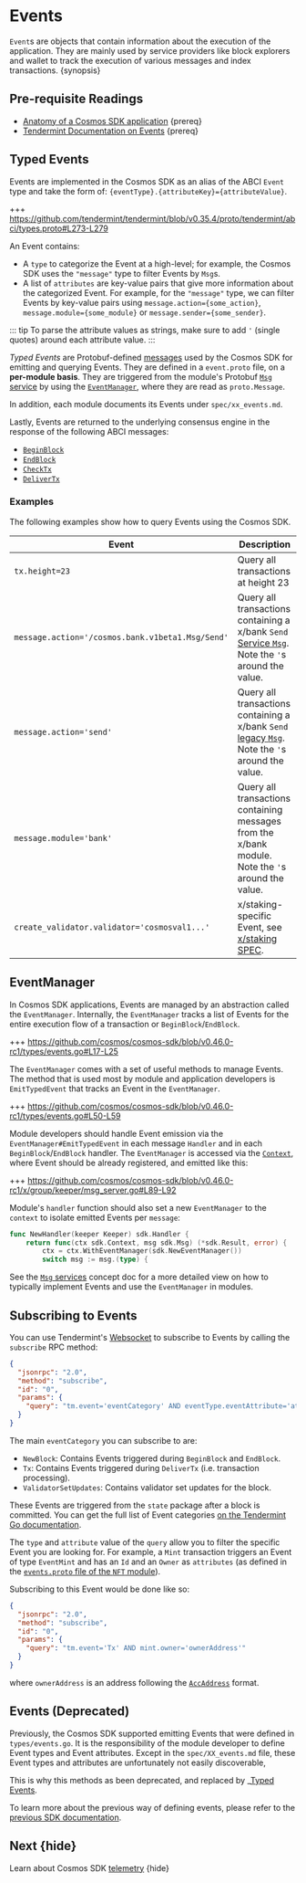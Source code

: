 <!--
order: 9
-->

# Events

`Event`s are objects that contain information about the execution of the application. They are mainly used by service providers like block explorers and wallet to track the execution of various messages and index transactions. {synopsis}

## Pre-requisite Readings

* [Anatomy of a Cosmos SDK application](../basics/app-anatomy.md) {prereq}
* [Tendermint Documentation on Events](https://docs.tendermint.com/master/spec/abci/abci.html#events) {prereq}

## Typed Events

Events are implemented in the Cosmos SDK as an alias of the ABCI `Event` type and
take the form of: `{eventType}.{attributeKey}={attributeValue}`.

+++ https://github.com/tendermint/tendermint/blob/v0.35.4/proto/tendermint/abci/types.proto#L273-L279

An Event contains:

* A `type` to categorize the Event at a high-level; for example, the Cosmos SDK uses the `"message"` type to filter Events by `Msg`s.
* A list of `attributes` are key-value pairs that give more information about the categorized Event. For example, for the `"message"` type, we can filter Events by key-value pairs using `message.action={some_action}`, `message.module={some_module}` or `message.sender={some_sender}`.

::: tip
To parse the attribute values as strings, make sure to add `'` (single quotes) around each attribute value.
:::

_Typed Events_ are Protobuf-defined [messages](../architecture/adr-032-typed-events.md) used by the Cosmos SDK
for emitting and querying Events. They are defined in a `event.proto` file, on a **per-module basis**.
They are triggered from the module's Protobuf [`Msg` service](../building-modules/msg-services.md)
by using the [`EventManager`](#eventmanager), where they are read as `proto.Message`.

In addition, each module documents its Events under `spec/xx_events.md`.

Lastly, Events are returned to the underlying consensus engine in the response of the following ABCI messages:

* [`BeginBlock`](./baseapp.md#beginblock)
* [`EndBlock`](./baseapp.md#endblock)
* [`CheckTx`](./baseapp.md#checktx)
* [`DeliverTx`](./baseapp.md#delivertx)

### Examples

The following examples show how to query Events using the Cosmos SDK.

| Event                                            | Description                                                                                                                                              |
| ------------------------------------------------ | -------------------------------------------------------------------------------------------------------------------------------------------------------- |
| `tx.height=23`                                   | Query all transactions at height 23                                                                                                                      |
| `message.action='/cosmos.bank.v1beta1.Msg/Send'` | Query all transactions containing a x/bank `Send` [Service `Msg`](../building-modules/msg-services.md). Note the `'`s around the value.                  |
| `message.action='send'`                          | Query all transactions containing a x/bank `Send` [legacy `Msg`](../building-modules/msg-services.md#legacy-amino-msgs). Note the `'`s around the value. |
| `message.module='bank'`                          | Query all transactions containing messages from the x/bank module. Note the `'`s around the value.                                                       |
| `create_validator.validator='cosmosval1...'`     | x/staking-specific Event, see [x/staking SPEC](../../../cosmos-sdk/x/staking/spec/07_events.md).                                                         |

## EventManager

In Cosmos SDK applications, Events are managed by an abstraction called the `EventManager`.
Internally, the `EventManager` tracks a list of Events for the entire execution flow of a
transaction or `BeginBlock`/`EndBlock`.

+++ https://github.com/cosmos/cosmos-sdk/blob/v0.46.0-rc1/types/events.go#L17-L25

The `EventManager` comes with a set of useful methods to manage Events. The method
that is used most by module and application developers is `EmitTypedEvent` that tracks
an Event in the `EventManager`.

+++ https://github.com/cosmos/cosmos-sdk/blob/v0.46.0-rc1/types/events.go#L50-L59

Module developers should handle Event emission via the `EventManager#EmitTypedEvent` in each message
`Handler` and in each `BeginBlock`/`EndBlock` handler. The `EventManager` is accessed via
the [`Context`](./context.md), where Event should be already registered, and emitted like this:

+++ https://github.com/cosmos/cosmos-sdk/blob/v0.46.0-rc1/x/group/keeper/msg_server.go#L89-L92

Module's `handler` function should also set a new `EventManager` to the `context` to isolate emitted Events per `message`:

```go
func NewHandler(keeper Keeper) sdk.Handler {
    return func(ctx sdk.Context, msg sdk.Msg) (*sdk.Result, error) {
        ctx = ctx.WithEventManager(sdk.NewEventManager())
        switch msg := msg.(type) {
```

See the [`Msg` services](../building-modules/msg-services.md) concept doc for a more detailed
view on how to typically implement Events and use the `EventManager` in modules.

## Subscribing to Events

You can use Tendermint's [Websocket](https://docs.tendermint.com/master/tendermint-core/subscription.html#subscribing-to-events-via-websocket) to subscribe to Events by calling the `subscribe` RPC method:

```json
{
  "jsonrpc": "2.0",
  "method": "subscribe",
  "id": "0",
  "params": {
    "query": "tm.event='eventCategory' AND eventType.eventAttribute='attributeValue'"
  }
}
```

The main `eventCategory` you can subscribe to are:

* `NewBlock`: Contains Events triggered during `BeginBlock` and `EndBlock`.
* `Tx`: Contains Events triggered during `DeliverTx` (i.e. transaction processing).
* `ValidatorSetUpdates`: Contains validator set updates for the block.

These Events are triggered from the `state` package after a block is committed. You can get the
full list of Event categories [on the Tendermint Go documentation](https://pkg.go.dev/github.com/tendermint/tendermint/types#pkg-constants).

The `type` and `attribute` value of the `query` allow you to filter the specific Event you are looking for. For example, a `Mint` transaction triggers an Event of type `EventMint` and has an `Id` and an `Owner` as `attributes` (as defined in the [`events.proto` file of the `NFT` module](https://github.com/cosmos/cosmos-sdk/blob/v0.46.0-rc1/proto/cosmos/nft/v1beta1/event.proto#L14-L19)).

Subscribing to this Event would be done like so:

```json
{
  "jsonrpc": "2.0",
  "method": "subscribe",
  "id": "0",
  "params": {
    "query": "tm.event='Tx' AND mint.owner='ownerAddress'"
  }
}
```

where `ownerAddress` is an address following the [`AccAddress`](../basics/accounts.md#addresses) format.

## Events (Deprecated)

Previously, the Cosmos SDK supported emitting Events that were defined in `types/events.go`. It is the responsibility of the module developer to define Event types and Event attributes. Except in the `spec/XX_events.md` file, these Event types and attributes are unfortunately not easily discoverable, 

This is why this methods as been deprecated, and replaced by _[Typed Events](#typed-events).

To learn more about the previous way of defining events, please refer to the [previous SDK documentation](https://docs.cosmos.network/v0.45/core/events.html#events-2).

## Next {hide}

Learn about Cosmos SDK [telemetry](./telemetry.md) {hide}

